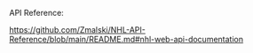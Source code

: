 API Reference:

https://github.com/Zmalski/NHL-API-Reference/blob/main/README.md#nhl-web-api-documentation